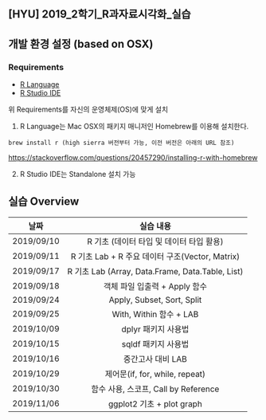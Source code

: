 ## [HYU] 2019_2학기_R과자료시각화_실습

## 개발 환경 설정 (based on OSX)
### Requirements
- [R Language](https://www.r-project.org/)
- [R Studio IDE](https://www.rstudio.com/products/rstudio/download/)

위 Requirements를 자신의 운영체제(OS)에 맞게 설치

1. R Language는 Mac OSX의 패키지 매니저인 Homebrew를 이용해 설치한다.
```
brew install r (high sierra 버전부터 가능, 이전 버전은 아래의 URL 참조)
```
https://stackoverflow.com/questions/20457290/installing-r-with-homebrew

2. R Studio IDE는 Standalone 설치 가능

## 실습 Overview
| 날짜   |      실습 내용      |
|----------|:-------------:|
| 2019/09/10 | R 기초 (데이터 타입 및 데이터 타입 활용) |
| 2019/09/11 | R 기초 Lab + R 주요 데이터 구조(Vector, Matrix) |
| 2019/09/17 | R 기초 Lab (Array, Data.Frame, Data.Table, List) |
| 2019/09/18 | 객체 파일 입출력 + Apply 함수 |
| 2019/09/24 | Apply, Subset, Sort, Split |
| 2019/09/25 | With, Within 함수 + LAB |
| 2019/10/09 | dplyr 패키지 사용법 |
| 2019/10/15 | sqldf 패키지 사용법 |
| 2019/10/16 | 중간고사 대비 LAB |
| 2019/10/29 | 제어문(if, for, while, repeat) |
| 2019/10/30 | 함수 사용, 스코프, Call by Reference |
| 2019/11/06 | ggplot2 기초 + plot graph |

